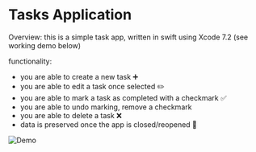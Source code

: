 # Tasks Application

Overview: this is a simple task app, written in swift using Xcode 7.2 
(see working demo below)

functionality:
+ you are able to create a new task ➕
+ you are able to edit a task once selected ✏️
+ you are able to mark a task as completed with a checkmark ✅
+ you are able to undo marking, remove a checkmark 
+ you are able to delete a task ❌
+ data is preserved once the app is closed/reopened 🎉

![Demo](https://user-images.githubusercontent.com/31428246/38127227-0a72d630-33aa-11e8-8639-0d608eb6ac14.gif)
